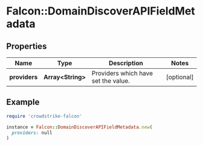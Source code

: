 # Falcon::DomainDiscoverAPIFieldMetadata

## Properties

| Name | Type | Description | Notes |
| ---- | ---- | ----------- | ----- |
| **providers** | **Array&lt;String&gt;** | Providers which have set the value. | [optional] |

## Example

```ruby
require 'crowdstrike-falcon'

instance = Falcon::DomainDiscoverAPIFieldMetadata.new(
  providers: null
)
```

